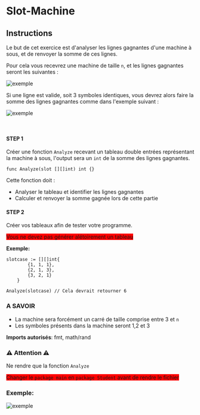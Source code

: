 # Slot-Machine

## Instructions

Le but de cet exercice est d'analyser les lignes gagnantes d'une machine à sous, et de renvoyer la somme de ces lignes.

Pour cela vous recevrez une machine de taille `n`, et les lignes gagnantes seront les suivantes :

![exemple](https://i.imgur.com/ohMHijy.png)

Si une ligne est valide, soit 3 symboles identiques, vous devrez alors faire la somme des lignes gagnantes comme dans l'exemple suivant :

![exemple](https://i.imgur.com/9fzSPYq.png)

<br>

#### STEP 1

Créer une fonction `Analyze` recevant un tableau double entrées représentant la machine à sous, l'output sera un ``int`` de la somme des lignes gagnantes.


``` golang
func Analyze(slot [][]int) int {}
```

Cette fonction doit : 
* Analyser le tableau et identifier les lignes gagnantes
* Calculer et renvoyer la somme gagnée lors de cette partie

#### STEP 2

Créer vos tableaux afin de tester votre programme.

<span style="background-color: red">Vous ne devez pas générer alétoirement un tableau</span>

**Exemple:**

``` golang
slotcase := [][]int{
        {1, 1, 1},
        {2, 1, 3},
        {3, 2, 1}
    }

Analyze(slotcase) // Cela devrait retourner 6
```


### A SAVOIR

* La machine sera forcément un carré de taille comprise entre 3 et `n`
* Les symboles présents dans la machine seront 1,2 et 3

**Imports autorisés**: fmt, math/rand

### ⚠️ Attention ⚠️
Ne rendre que la fonction `Analyze` <br>

<span style="background-color: red">Changer le ``package main`` en ``package Student`` avant de rendre le fichier</span>



### Exemple:
![exemple](https://i.imgur.com/dVYJC3G.png)
